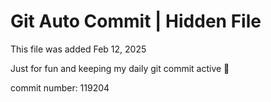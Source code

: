 # Git Auto Commit | Hidden File

This file was added Feb 12, 2025

Just for fun and keeping my daily git commit active 🤪

commit number: 119204
